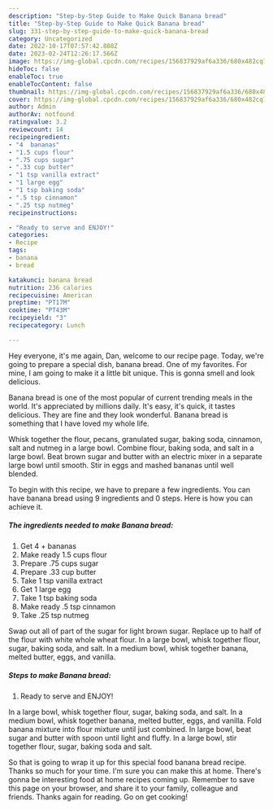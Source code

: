 ```yaml
---
description: "Step-by-Step Guide to Make Quick Banana bread"
title: "Step-by-Step Guide to Make Quick Banana bread"
slug: 331-step-by-step-guide-to-make-quick-banana-bread
category: Uncategorized
date: 2022-10-17T07:57:42.808Z
date: 2023-02-24T12:26:17.566Z
image: https://img-global.cpcdn.com/recipes/156837929af6a336/680x482cq70/banana-bread-recipe-main-photo.jpg
hideToc: false
enableToc: true
enableTocContent: false
thumbnail: https://img-global.cpcdn.com/recipes/156837929af6a336/680x482cq70/banana-bread-recipe-main-photo.jpg
cover: https://img-global.cpcdn.com/recipes/156837929af6a336/680x482cq70/banana-bread-recipe-main-photo.jpg
author: Admin
authorAv: notfound
ratingvalue: 3.2
reviewcount: 14
recipeingredient:
- "4  bananas"
- "1.5 cups flour"
- ".75 cups sugar"
- ".33 cup butter"
- "1 tsp vanilla extract"
- "1 large egg"
- "1 tsp baking soda"
- ".5 tsp cinnamon"
- ".25 tsp nutmeg"
recipeinstructions:

- "Ready to serve and ENJOY!"
categories:
- Recipe
tags:
- banana
- bread

katakunci: banana bread 
nutrition: 236 calories
recipecuisine: American
preptime: "PT17M"
cooktime: "PT43M"
recipeyield: "3"
recipecategory: Lunch

---
```



Hey everyone, it's me again, Dan, welcome to our recipe page. Today, we're going to prepare a special dish, banana bread. One of my favorites. For mine, I am going to make it a little bit unique. This is gonna smell and look delicious.

Banana bread is one of the most popular of current trending meals in the world. It's appreciated by millions daily. It's easy, it's quick, it tastes delicious. They are fine and they look wonderful. Banana bread is something that I have loved my whole life.

Whisk together the flour, pecans, granulated sugar, baking soda, cinnamon, salt and nutmeg in a large bowl. Combine flour, baking soda, and salt in a large bowl. Beat brown sugar and butter with an electric mixer in a separate large bowl until smooth. Stir in eggs and mashed bananas until well blended.


To begin with this recipe, we have to prepare a few ingredients. You can have banana bread using 9 ingredients and 0 steps. Here is how you can achieve it.

<!--inarticleads1-->

##### The ingredients needed to make Banana bread:

1. Get 4 + bananas
1. Make ready 1.5 cups flour
1. Prepare .75 cups sugar
1. Prepare .33 cup butter
1. Take 1 tsp vanilla extract
1. Get 1 large egg
1. Take 1 tsp baking soda
1. Make ready .5 tsp cinnamon
1. Take .25 tsp nutmeg


Swap out all of part of the sugar for light brown sugar. Replace up to half of the flour with white whole wheat flour. In a large bowl, whisk together flour, sugar, baking soda, and salt. In a medium bowl, whisk together banana, melted butter, eggs, and vanilla. 

<!--inarticleads2-->

##### Steps to make Banana bread:


1. Ready to serve and ENJOY!

In a large bowl, whisk together flour, sugar, baking soda, and salt. In a medium bowl, whisk together banana, melted butter, eggs, and vanilla. Fold banana mixture into flour mixture until just combined. In large bowl, beat sugar and butter with spoon until light and fluffy. In a large bowl, stir together flour, sugar, baking soda and salt. 

So that is going to wrap it up for this special food banana bread recipe. Thanks so much for your time. I'm sure you can make this at home. There's gonna be interesting food at home recipes coming up. Remember to save this page on your browser, and share it to your family, colleague and friends. Thanks again for reading. Go on get cooking!
